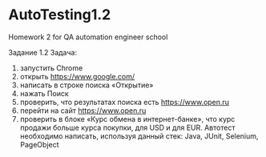 # AutoTesting1.2
Homework 2 for QA automation engineer school

Задание 1.2
Задача:
1.	запустить Chrome
2.	открыть https://www.google.com/
3.	написать в строке поиска «Открытие»
4.	нажать Поиск
5.	проверить, что результатах поиска есть https://www.open.ru
6.	перейти на сайт https://www.open.ru
7.	проверить в блоке «Курс обмена в интернет-банке», что курс продажи больше курса покупки, для USD и для EUR.
Автотест необходимо написать, используя данный стек:
Java, JUnit, Selenium, PageObject
